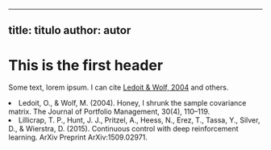 ***
    
## title: titulo&#xA;author: autor

# This is the first header

Some text, lorem ipsum. I can cite <span class="citation" data-cites="ledoit2004honey">
    <a href="ref-ledoit2004honey">Ledoit & Wolf, 2004</a>
    </span> and others.


<div id="references">
<li id="ref-ledoit2004honey" class="csl-entry">
        Ledoit, O., & Wolf, M. (2004). Honey, I shrunk the sample covariance matrix. The Journal of Portfolio Management, 30(4), 110–119.

</li>
<li id="ref-lillicrap2015continuous" class="csl-entry">
Lillicrap, T. P., Hunt, J. J., Pritzel, A., Heess, N., Erez, T., Tassa, Y., Silver, D., & Wierstra, D. (2015). Continuous control with deep reinforcement learning. ArXiv Preprint ArXiv:1509.02971.

</li>
</div>